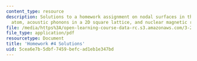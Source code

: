 ```yaml
---
content_type: resource
description: Solutions to a homework assignment on nodal surfaces in the hydrogen
  atom, acoustic phonons in a 2D square lattice, and nuclear magnetic resonance.
file: /media/https%3A/open-learning-course-data-rc.s3.amazonaws.com/3-23-electrical-optical-and-magnetic-properties-of-materials-fall-2007/5cea6e7b5dbf7459befcad1eb1e347bd_sol4.pdf
file_type: application/pdf
resourcetype: Document
title: 'Homework #4 Solutions'
uid: 5cea6e7b-5dbf-7459-befc-ad1eb1e347bd
---
```

